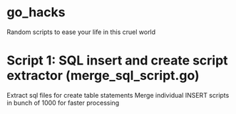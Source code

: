 # go_hacks
Random scripts to ease your life in this cruel world

# Script 1: SQL insert and create script extractor (merge_sql_script.go)
Extract sql files for create table statements
Merge individual INSERT scripts in bunch of 1000 for faster processing 